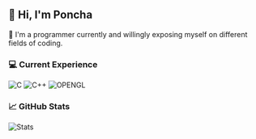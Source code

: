 ## 👋 Hi, I'm Poncha

🚀 I'm a programmer currently and willingly exposing myself on different fields of coding.

### 💻 Current Experience
![C](https://img.shields.io/badge/HTML5-E34F26?style=for-the-badge&logo=html5&logoColor=white)
![C++](https://img.shields.io/badge/HTML5-E34F26?style=for-the-badge&logo=html5&logoColor=white)
![OPENGL](https://img.shields.io/badge/CSS3-1572B6?style=for-the-badge&logo=css3&logoColor=white)

### 📈 GitHub Stats
![Stats](https://github-readme-stats.vercel.app/api?username=Ponchoru-recur&show_icons=true&theme=dark)
